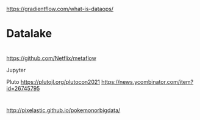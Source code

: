 
https://gradientflow.com/what-is-dataops/

# Datalake

#
https://github.com/Netflix/metaflow

Jupyter

Pluto
https://plutojl.org/plutocon2021
https://news.ycombinator.com/item?id=26745795

#
http://pixelastic.github.io/pokemonorbigdata/